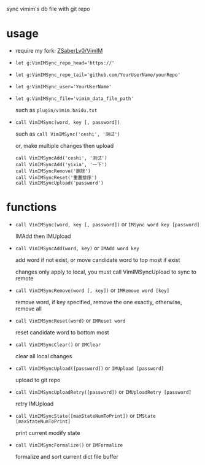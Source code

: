 sync vimim's db file with git repo

# usage

* require my fork: [ZSaberLv0/VimIM](https://github.com/ZSaberLv0/VimIM)
* `let g:VimIMSync_repo_head='https://'`
* `let g:VimIMSync_repo_tail='github.com/YourUserName/yourRepo'`
* `let g:VimIMSync_user='YourUserName'`
* `let g:VimIMSync_file='vimim_data_file_path'`

    such as `plugin/vimim.baidu.txt`

* `call VimIMSync(word, key [, password])`

    such as `call VimIMSync('ceshi', '测试')`

    or, make multiple changes then upload

    ```
    call VimIMSyncAdd('ceshi', '测试')
    call VimIMSyncAdd('yixia', '一下')
    call VimIMSyncRemove('删除')
    call VimIMSyncReset('重置排序')
    call VimIMSyncUpload('password')
    ```

# functions

* `call VimIMSync(word, key [, password])` or `IMSync word key [password]`

    IMAdd then IMUpload

* `call VimIMSyncAdd(word, key)` or `IMAdd word key`

    add word if not exist, or move candidate word to top most if exist

    changes only apply to local, you must call VimIMSyncUpload to sync to remote

* `call VimIMSyncRemove(word [, key])` or `IMRemove word [key]`

    remove word, if key specified, remove the one exactly, otherwise, remove all

* `call VimIMSyncReset(word)` or `IMReset word`

    reset candidate word to bottom most

* `call VimIMSyncClear()` or `IMClear`

    clear all local changes

* `call VimIMSyncUpload([password])` or `IMUpload [password]`

    upload to git repo

* `call VimIMSyncUploadRetry([password])` or `IMUploadRetry [password]`

    retry IMUpload

* `call VimIMSyncState([maxStateNumToPrint])` or `IMState [maxStateNumToPrint]`

    print current modify state

* `call VimIMSyncFormalize()` or `IMFormalize`

    formalize and sort current dict file buffer

